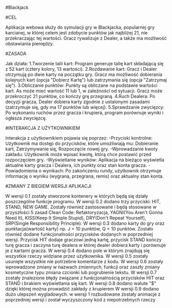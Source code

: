 #Blackjack

#CEL

Aplikacja webowa służy do symulacji gry w Blackjacka, 
popularnej gry karcianej, w której celem jest zdobycie punktów jak najbliżej 21, 
nie przekraczając tej wartości. Gracz rywalizuje z Dealer, a także ma możliwość obstawiania pieniędzy.

#ZASADA

Jak działa: 
1.Tworzenie talii kart: Program generuje talię kart składającą się z 52 kart (cztery kolory, 13 wartości). 
2.Rozdawanie kart: Gracz i Dealer otrzymują po dwie karty na początku gry. Gracz ma możliwość dobierania kolejnych kart (opcja "Dobierz Kartę") lub zatrzymania się (opcja "Zatrzymaj się"). 
3.Obliczanie punktów: Punkty są obliczane na podstawie wartości kart. As może mieć wartość 11 lub 1, w zależności od sytuacji. Gracz może przekroczyć 21 punktów, co kończy grę przegraną. 
4.Ruch Dealera: Po decyzji gracza, Dealer dobiera karty zgodnie z ustalonymi zasadami (zatrzymuje się, gdy ma 17 punktów lub więcej). 
5.Sprawdzanie zwycięzcy: Po wykonaniu ruchów przez gracza i krupiera, program porównuje wyniki i ogłasza zwycięzcę.

#INTERAKCJA Z UŻYTKOWNIKIEM

Interakcja z użytkownikiem pojawia się poprzez: 
-Przyciski kontrolne: Użytkownik ma dostęp do przycisków, które umożliwiają mu: Dobieranie kart, Zatrzymywanie się, Rozpoczęcie nowej gry. 
-Wprowadzanie kwoty zakładu: Użytkownik może wpisać kwotę, którą chce postawić przed rozpoczęciem gry. 
-Wyświetlanie wyników: Aplikacja na bieżąco wyświetla aktualne karty gracza i Dealera, ich punkty oraz stan konta gracza. 
-Powiadomienia o wynikach: Po zakończeniu rundy, użytkownik otrzymuje informację o wyniku (wygrana, przegrana, remis) oraz aktualny stan konta.


#ZMIANY Z BIEGIEM WERSJI APLIKACJI

W wersji 0.1 zostały stworzone kontenery w których będą się działy poszczególne funkcje programu.
W wersji 0.2 dodano trzy przyciski: HIT, STAND, NEW GAME. Zostały również zastosowane i będą stosowane w przyszłości 5 zasad Clean Code: Refaktoryzacja, YAGNI(You Aren't Gonna Need It), KISS(Keep It Simple Stupid), DRY(Don't Repeat Yourself), SRP(Single Responsibility Principle).
W wersji 0.3 dodano karty do gry oraz punktacja(wartość karty) np. J = 10 punktów, Q = 10 punktów. Zostało również dodane funkcjonalności przycisków dodanych w poprzedniej wersji. Przycisk HIT dodaje graczowi jedną kartę, przycisk STAND kończy turę gracza i zaczyna turę dealera w której dealer dobiera karty i porównuje je z kartami gracza.
W wersji 0.4 dodano pole w którym znajdują się wszystkie rzeczy widziane przez użytkownika.
W wersji 0.5 zostały usunięte wszystkie nie potrzebne komentarze z kodu.
W wersji 0.6 zostały wprowadzone zmiany w nazwach zmiennych, funkcji oraz zaszły zmiany kosmetyczne typu zmiana czcionki lub pogrubienie tekstu.
W wersji 0.7 zostały znalezione błędy związane z funkcjonalnością przycisków HIT oraz STAND i brakiem wyświetlania się kart.
W wersji 0.8 dodano walute "$" dzięki której można prowadzić zakłady z krupierem
W wersji 0.9 dodano dużo ulepszeń wygladowych.
w wersji 1 rozbudowane zostały animacje z poprzedniej wersji i został wyczyszczony kod z niepotrzebnych rzeczy

